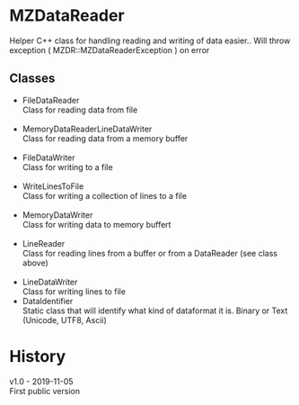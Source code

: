 # MZDataReader
Helper C++ class for handling reading and writing of data easier.. 
Will throw exception ( MZDR::MZDataReaderException ) on error

## Classes

* FileDataReader<br/>
Class for reading data from file
<br/><br/>
* MemoryDataReaderLineDataWriter<br/>
Class for reading data from a memory buffer
<br/><br/>
* FileDataWriter<br/>
Class for writing to a file
<br/><br/>
* WriteLinesToFile<br/>
Class for writing a collection of lines to a file
<br/><br/>
* MemoryDataWriter<br/>
Class for writing data to memory buffert
<br/><br/>
* LineReader<br/>
Class for reading lines from a buffer or from a DataReader (see class above)
<br/><br/>
* LineDataWriter<br/>
Class for writing lines to file
* DataIdentifier<br/>
Static class that will identify what kind of dataformat it is. Binary or Text (Unicode, UTF8, Ascii)

# History
v1.0 - 2019-11-05<br/>
First public version
